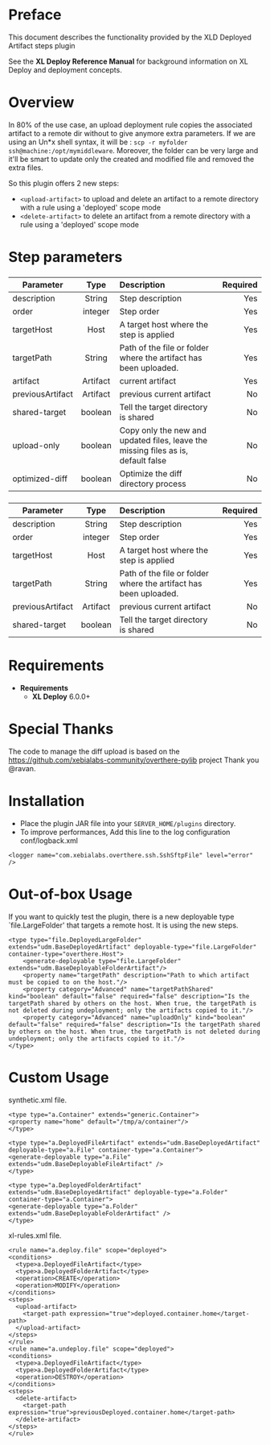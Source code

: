 # Preface #

This document describes the functionality provided by the XLD Deployed Artifact steps plugin

See the **XL Deploy Reference Manual** for background information on XL Deploy and deployment concepts.

# Overview #

In 80% of the use case, an upload deployment rule copies the associated artifact to a remote dir without to give anymore extra parameters. If we are using an Un*x shell syntax, it will be : ```scp -r myfolder ssh@machine:/opt/mymiddleware```.
Moreover, the folder can be very large and it'll be smart to update only the created and modified file and removed the extra files.

So this plugin offers 2 new steps:
 
* `<upload-artifact>` to upload and delete an artifact to a remote directory with a rule using a 'deployed' scope mode
* `<delete-artifact>` to delete an artifact from a remote directory with a rule using a 'deployed' scope mode
 
# Step parameters

### <upload-artifact>

| Parameter        | Type           | Description  | Required |
| ------------- |:-------------:| :-----| ---:|
| description | String | Step description | Yes |
| order | integer | Step order | Yes |
| targetHost | Host | A target host where the step is applied | Yes |
| targetPath | String | Path of the file or folder where the artifact has been uploaded. | Yes |
| artifact | Artifact | current artifact | Yes |
| previousArtifact | Artifact | previous current artifact | No |
| shared-target | boolean | Tell the target directory is shared | No |
| upload-only | boolean | Copy only the new and updated files, leave the missing files as is, default false | No |
| optimized-diff | boolean | Optimize the diff directory process | No |

### <delete-artifact>

| Parameter        | Type           | Description  | Required |
| ------------- |:-------------:| :-----| ---:|
| description | String | Step description | Yes |
| order | integer | Step order | Yes |
| targetHost | Host | A target host where the step is applied | Yes |
| targetPath | String | Path of the file or folder where the artifact has been uploaded. | Yes |
| previousArtifact | Artifact | previous current artifact | No |
| shared-target | boolean | Tell the target directory is shared | No |

# Requirements #

* **Requirements**
	* **XL Deploy** 6.0.0+
	
# Special Thanks #

The code to manage the diff upload is based on the https://github.com/xebialabs-community/overthere-pylib project
Thank you @ravan.

# Installation #

* Place the plugin JAR file into your `SERVER_HOME/plugins` directory.
* To improve performances,  Add this line to the log configuration conf/logback.xml

```
<logger name="com.xebialabs.overthere.ssh.SshSftpFile" level="error" />
```

# Out-of-box Usage #

If you want to quickly test the plugin, there is a new deployable type `file.LargeFolder' that targets a remote host. It is using the new steps.

```
<type type="file.DeployedLargeFolder" extends="udm.BaseDeployedArtifact" deployable-type="file.LargeFolder" container-type="overthere.Host">
    <generate-deployable type="file.LargeFolder" extends="udm.BaseDeployableFolderArtifact"/>
    <property name="targetPath" description="Path to which artifact must be copied to on the host."/>
    <property category="Advanced" name="targetPathShared" kind="boolean" default="false" required="false" description="Is the targetPath shared by others on the host. When true, the targetPath is not deleted during undeployment; only the artifacts copied to it."/>
    <property category="Advanced" name="uploadOnly" kind="boolean" default="false" required="false" description="Is the targetPath shared by others on the host. When true, the targetPath is not deleted during undeployment; only the artifacts copied to it."/>
</type>
```

# Custom Usage #


synthetic.xml file.

```
<type type="a.Container" extends="generic.Container">
<property name="home" default="/tmp/a/container"/>
</type>

<type type="a.DeployedFileArtifact" extends="udm.BaseDeployedArtifact" deployable-type="a.File" container-type="a.Container">
<generate-deployable type="a.File" extends="udm.BaseDeployableFileArtifact" />
</type>

<type type="a.DeployedFolderArtifact" extends="udm.BaseDeployedArtifact" deployable-type="a.Folder" container-type="a.Container">
<generate-deployable type="a.Folder" extends="udm.BaseDeployableFolderArtifact" />
</type>
```

xl-rules.xml file.

```
<rule name="a.deploy.file" scope="deployed">
<conditions>
  <type>a.DeployedFileArtifact</type>
  <type>a.DeployedFolderArtifact</type>
  <operation>CREATE</operation>
  <operation>MODIFY</operation>
</conditions>
<steps>
  <upload-artifact>    
    <target-path expression="true">deployed.container.home</target-path>
  </upload-artifact>
</steps>
</rule>
<rule name="a.undeploy.file" scope="deployed">
<conditions>
  <type>a.DeployedFileArtifact</type>
  <type>a.DeployedFolderArtifact</type>
  <operation>DESTROY</operation>
</conditions>
<steps>
  <delete-artifact>   
    <target-path expression="true">previousDeployed.container.home</target-path>
  </delete-artifact>
</steps>
</rule>
```


